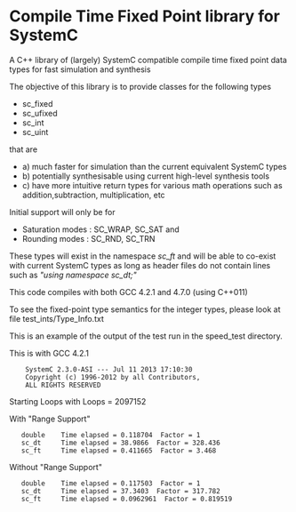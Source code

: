
Compile Time Fixed Point library for SystemC
================================

A C++ library of (largely) SystemC compatible compile time fixed point data types for fast simulation and synthesis

The objective of this library is to provide classes for the following types

- sc_fixed
- sc_ufixed
- sc_int
- sc_uint

that are

- a) much faster for simulation than the current equivalent SystemC types
- b) potentially synthesisable using current high-level synthesis tools
- c) have more intuitive return types for various math operations such as addition,subtraction, multiplication, etc

Initial support will only be for

- Saturation modes : SC\_WRAP, SC_SAT
and
- Rounding modes : SC\_RND, SC_TRN

These types will exist in the namespace *sc_ft* and will be able to co-exist with current SystemC types as long as header files do not contain lines such as *"using namespace sc_dt;"*

This code compiles with both GCC 4.2.1 and 4.7.0 (using C++011)


To see the fixed-point type semantics for the integer types, please look at file test_ints/Type_Info.txt


This is an example of the output of the test run in the speed_test directory.

This is with GCC 4.2.1
 

        SystemC 2.3.0-ASI --- Jul 11 2013 17:10:30
        Copyright (c) 1996-2012 by all Contributors,
        ALL RIGHTS RESERVED

Starting Loops with Loops = 2097152

With "Range Support"

       double    Time elapsed = 0.118704  Factor = 1
       sc_dt     Time elapsed = 38.9866  Factor = 328.436
       sc_ft     Time elapsed = 0.411665  Factor = 3.468


Without "Range Support"

       double    Time elapsed = 0.117503  Factor = 1
       sc_dt     Time elapsed = 37.3403  Factor = 317.782
       sc_ft     Time elapsed = 0.0962961  Factor = 0.819519
